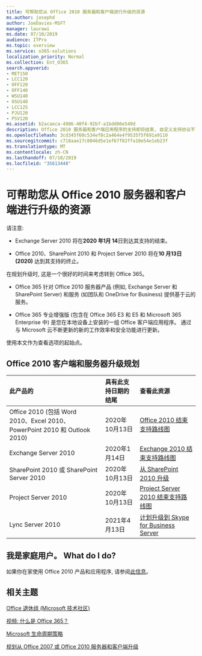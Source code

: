 ```yaml
---
title: 可帮助您从 Office 2010 服务器和客户端进行升级的资源
ms.author: josephd
author: JoeDavies-MSFT
manager: laurawi
ms.date: 07/10/2019
audience: ITPro
ms.topic: overview
ms.service: o365-solutions
localization_priority: Normal
ms.collection: Ent_O365
search.appverid:
- MET150
- LCC120
- OFF120
- OFF140
- WSU140
- OSU140
- LCC125
- PJU120
- PSV120
ms.assetid: b2acaeca-4986-40f4-92b7-a1bdd06e549d
description: Office 2010 服务器和客户端应用程序的支持即将结束, 自定义支持协议不可用。 使用本文立即开始规划升级。
ms.openlocfilehash: 3cd345f60c534ef8c2a464e4f9535f5f691a9110
ms.sourcegitcommit: c718aae17c8046d5e1ef67f82ffa10e54e1eb23f
ms.translationtype: MT
ms.contentlocale: zh-CN
ms.lasthandoff: 07/10/2019
ms.locfileid: "35613448"
---
```

# <a name="resources-to-help-you-upgrade-from-office-2010-servers-and-clients"></a>可帮助您从 Office 2010 服务器和客户端进行升级的资源

请注意:

- Exchange Server 2010 将在**2020 年1月 14**日到达其支持的结束。 

- Office 2010、SharePoint 2010 和 Project Server 2010 将在**10 月13日 (2020)** 达到其支持的终止。 

在规划升级时, 这是一个很好的时间来考虑转到 Office 365。 

- Office 365 针对 Office 2010 服务器产品 (例如, Exchange Server 和 SharePoint Server) 和服务 (如团队和 OneDrive for Business) 提供基于云的服务。 

- Office 365 专业增强版 (包含在 Office 365 E3 和 E5 和 Microsoft 365 Enterprise 中) 是您在本地设备上安装的一组 Office 客户端应用程序。 通过与 Microsoft 云不断更新的新的工作效率和安全功能进行更新。

使用本文作为查看选项的起始点。
      
## <a name="office-2010-client-and-server-upgrade-planning"></a>Office 2010 客户端和服务器升级规划
  
|**此产品的**|**具有此支持日期的结尾**|**查看此资源**|
|:-----|:-----|:-----|
|Office 2010 (包括 Word 2010、Excel 2010、PowerPoint 2010 和 Outlook 2010)  <br/> | 2020年10月13日 |[Office 2010 结束支持路线图](https://docs.microsoft.com/DeployOffice/office-2010-end-support-roadmap) <br/> |
|Exchange Server 2010  <br/> | 2020年1月14日  |[Exchange 2010 结束支持路线图](exchange-2010-end-of-support.md) <br/> |
|SharePoint 2010 或 SharePoint Server 2010  <br/> | 2020年10月13日 |[从 SharePoint 2010 升级](upgrade-from-sharepoint-2010.md) <br/> |
|Project Server 2010 <br/> | 2020年10月13日 | [Project Server 2010 结束支持路线图](project-server-2010-end-of-support.md) <br/> |
|Lync Server 2010 <br/> | 2021年4月13日 | [计划升级到 Skype for Business Server](https://docs.microsoft.com/skypeforbusiness/plan-your-deployment/upgrade) <br/> |
    
## <a name="im-a-home-user-what-do-i-do"></a>我是家庭用户。 What do I do?

如果你在家使用 Office 2010 产品和应用程序, 请参阅[此信息](plan-upgrade-previous-versions-office.md#im-a-home-user-what-do-i-do)。

## <a name="related-topics"></a>相关主题

[Office 退休组 (Microsoft 技术社区)](https://go.microsoft.com/fwlink/?linkid=842065)
  
[视频: 什么是 Office 365？](https://support.office.com/article/847caf12-2589-452c-8aca-1c009797678b.aspx)
  
[Microsoft 生命周期策略](https://go.microsoft.com/fwlink/?linkid=865200)

[规划从 Office 2007 或 Office 2010 服务器和客户端升级](plan-upgrade-previous-versions-office.md)

